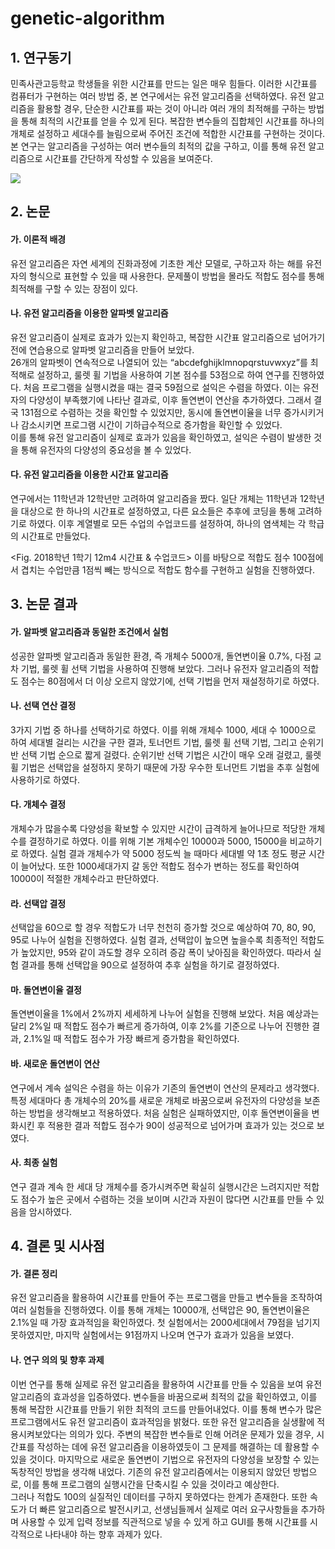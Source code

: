 # genetic-algorithm

## 1. 연구동기
  민족사관고등학교 학생들을 위한 시간표를 만드는 일은 매우 힘들다. 이러한 시간표를 컴퓨터가 구현하는 여러 방법 중, 본 연구에서는 유전 알고리즘을 선택하였다. 유전 알고리즘을 활용할 경우, 단순한 시간표를 짜는 것이 아니라 여러 개의 최적해를 구하는 방법을 통해 최적의 시간표를 얻을 수 있게 된다. 복잡한 변수들의 집합체인 시간표를 하나의 개체로 설정하고 세대수를 늘림으로써 주어진 조건에 적합한 시간표를 구현하는 것이다. 본 연구는 알고리즘을 구성하는 여러 변수들의 최적의 값을 구하고, 이를 통해 유전 알고리즘으로 시간표를 간단하게 작성할 수 있음을 보여준다.

<img src="https://user-images.githubusercontent.com/31652115/248450999-c5079066-a7cb-43d7-925a-0600df05ee82.png">

## 2. 논문
  #### 가. 이론적 배경
  유전 알고리즘은 자연 세계의 진화과정에 기초한 계산 모델로, 구하고자 하는 해를 유전자의 형식으로 표현할 수 있을 때 사용한다. 문제풀이 방법을 몰라도 적합도 점수를 통해 최적해를 구할 수 있는 장점이 있다.
  
  #### 나. 유전 알고리즘을 이용한 알파벳 알고리즘
  유전 알고리즘이 실제로 효과가 있는지 확인하고, 복잡한 시간표 알고리즘으로 넘어가기 전에 연습용으로 알파벳 알고리즘을 만들어 보았다.  
  26개의 알파벳이 연속적으로 나열되어 있는 “abcdefghijklmnopqrstuvwxyz”를 최적해로 설정하고, 룰렛 휠 기법을 사용하여 기본 점수를 53점으로 하여 연구를 진행하였다. 처음 프로그램을 실행시켰을 때는 결국 59점으로 설익은 수렴을 하였다. 이는 유전자의 다양성이 부족했기에 나타난 결과로, 이후 돌연변이 연산을 추가하였다. 그래서 결국 131점으로 수렴하는 것을 확인할 수 있었지만, 동시에 돌연변이율을 너무 증가시키거나 감소시키면 프로그램 시간이 기하급수적으로 증가함을 확인할 수 있었다.  
  이를 통해 유전 알고리즘이 실제로 효과가 있음을 확인하였고, 설익은 수렴이 발생한 것을 통해 유전자의 다양성의 중요성을 볼 수 있었다. 

  
  #### 다. 유전 알고리즘을 이용한 시간표 알고리즘
  연구에서는 11학년과 12학년만 고려하여 알고리즘을 짰다. 일단 개체는 11학년과 12학년을 대상으로 한 하나의 시간표로 설정하였고, 다른 요소들은 추후에 코딩을 통해 고려하기로 하였다. 이후 계열별로 모든 수업의 수업코드를 설정하여, 하나의 염색체는 각 학급의 시간표로 만들었다.

<Fig. 2018학년 1학기 12m4 시간표 & 수업코드>
  이를 바탕으로 적합도 점수 100점에서 겹치는 수업만큼 1점씩 빼는 방식으로 적합도 함수를 구현하고 실험을 진행하였다. 

## 3. 논문 결과
  #### 가. 알파벳 알고리즘과 동일한 조건에서 실험
  성공한 알파벳 알고리즘과 동일한 환경, 즉 개체수 5000개, 돌연변이율 0.7%, 다점 교차 기법, 룰렛 휠 선택 기법을 사용하여 진행해 보았다. 그러나 유전자 알고리즘의 적합도 점수는 80점에서 더 이상 오르지 않았기에, 선택 기법을 먼저 재설정하기로 하였다.
  #### 나. 선택 연산 결정
  3가지 기법 중 하나를 선택하기로 하였다. 이를 위해 개체수 1000, 세대 수 1000으로 하여 세대별 걸리는 시간을 구한 결과, 토너먼트 기법, 룰렛 휠 선택 기법, 그리고 순위기반 선택 기법 순으로 짧게 걸렸다. 순위기반 선택 기법은 시간이 매우 오래 걸렸고, 룰렛 휠 기법은 선택압을 설정하지 못하기 때문에 가장 우수한 토너먼트 기법을 추후 실험에 사용하기로 하였다.
  #### 다. 개체수 결정
  개체수가 많을수록 다양성을 확보할 수 있지만 시간이 급격하게 늘어나므로 적당한 개체수를 결정하기로 하였다. 이를 위해 기본 개체수인 10000과 5000, 15000을 비교하기로 하였다. 실험 결과 개체수가 약 5000 정도씩 늘 때마다 세대별 약 1초 정도 평균 시간이 늘어났다. 또한 1000세대가지 갈 동안 적합도 점수가 변하는 정도를 확인하여 10000이 적절한 개체수라고 판단하였다.
  #### 라. 선택압 결정
  선택압을 60으로 할 경우 적합도가 너무 천천히 증가할 것으로 예상하여 70, 80, 90, 95로 나누어 실험을 진행하였다. 실험 결과, 선택압이 높으면 높을수록 최종적인 적합도가 높았지만, 95와 같이 과도할 경우 오히려 증감 폭이 낮아짐을 확인하였다. 따라서 실험 결과를 통해 선택압을 90으로 설정하여 추후 실험을 하기로 결정하였다. 
  #### 마. 돌연변이율 결정
  돌연변이율을 1%에서 2%까지 세세하게 나누어 실험을 진행해 보았다. 처음 예상과는 달리 2%일 때 적합도 점수가 빠르게 증가하여, 이후 2%를 기준으로 나누어 진행한 결과, 2.1%일 때 적합도 점수가 가장 빠르게 증가함을 확인하였다. 
  #### 바. 새로운 돌연변이 연산
  연구에서 계속 설익은 수렴을 하는 이유가 기존의 돌연변이 연산의 문제라고 생각했다. 특정 세대마다 총 개체수의 20%를 새로운 개체로 바꿈으로써 유전자의 다양성을 보존하는 방법을 생각해보고 적용하였다. 처음 실험은 실패하였지만, 이후 돌연변이율을 변화시킨 후 적용한 결과 적합도 점수가 90이 성공적으로 넘어가며 효과가 있는 것으로 보였다. 
  #### 사. 최종 실험
  연구 결과 계속 한 세대 당 개체수를 증가시켜주면 확실히 실행시간은 느려지지만 적합도 점수가 높은 곳에서 수렴하는 것을 보이며 시간과 자원이 많다면 시간표를 만들 수 있음을 암시하였다. 

## 4. 결론 및 시사점
  #### 가. 결론 정리
  유전 알고리즘을 활용하여 시간표를 만들어 주는 프로그램을 만들고 변수들을 조작하여 여러 실험들을 진행하였다. 이를 통해 개체는 10000개, 선택압은 90, 돌연변이율은 2.1%일 때 가장 효과적임을 확인하였다. 첫 실험에서는 2000세대에서 79점을 넘기지 못하였지만, 마지막 실험에서는 91점까지 나오며 연구가 효과가 있음을 보였다. 
  
  #### 나. 연구 의의 및 향후 과제
  이번 연구를 통해 실제로 유전 알고리즘을 활용하여 시간표를 만들 수 있음을 보여 유전 알고리즘의 효과성을 입증하였다. 변수들을 바꿈으로써 최적의 값을 확인하였고, 이를 통해 복잡한 시간표를 만들기 위한 최적의 코드를 만들어내었다. 이를 통해 변수가 많은 프로그램에서도 유전 알고리즘이 효과적임을 밝혔다.
  또한 유전 알고리즘을 실생활에 적용시켜보았다는 의의가 있다. 주변의 복잡한 변수들로 인해 어려운 문제가 있을 경우, 시간표를 작성하는 데에 유전 알고리즘을 이용하였듯이 그 문제를 해결하는 데 활용할 수 있을 것이다.
  마지막으로 새로운 돌연변이 기법으로 유전자의 다양성을 보장할 수 있는 독창적인 방법을 생각해 내었다. 기존의 유전 알고리즘에서는 이용되지 않았던 방법으로, 이를 통해 프로그램의 실행시간을 단축시킬 수 있을 것이라고 예상한다.  
  그러나 적합도 100의 실질적인 데이터를 구하지 못하였다는 한계가 존재한다. 또한 속도가 더 빠른 알고리즘으로 발전시키고, 선생님들께서 실제로 여러 요구사항들을 추가하며 사용할 수 있게 입력 정보를 직관적으로 넣을 수 있게 하고 GUI를 통해 시간표를 시각적으로 나타내야 하는 향후 과제가 있다. 
